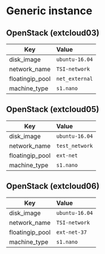 # Generic instance

## OpenStack (extcloud03)

Key | Value
--- | :---
disk_image	| `ubuntu-16.04`
network_name	| `TSI-network`
floatingip_pool	| `net_external`
machine_type	| `s1.nano`


## OpenStack (extcloud05)

Key | Value
--- | :---
disk_image	| `ubuntu-16.04`
network_name	| `test_network`
floatingip_pool	| `ext-net`
machine_type	| `s1.nano`


## OpenStack (extcloud06)

Key | Value
--- | :---
disk_image	| `ubuntu-16.04`
network_name	| `TSI-network`
floatingip_pool	| `ext-net-37`
machine_type	| `s1.nano`
